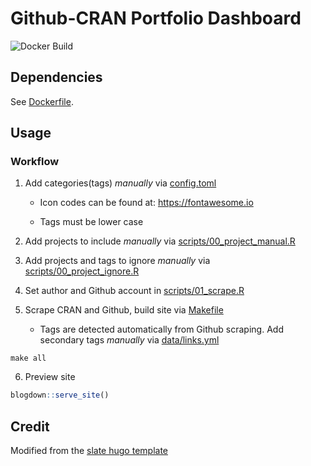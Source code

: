 # Github-CRAN Portfolio Dashboard

![[Docker Build](https://img.shields.io/badge/Docker%20Image-jsta/gh-cran-portfolio-green.svg)](https://cloud.docker.com/repository/docker/jsta/gh-cran-portfolio)

## Dependencies

See [Dockerfile](Dockerfile).

## Usage

### Workflow

1. Add categories(tags) _manually_ via [config.toml](config.toml)

    * Icon codes can be found at: https://fontawesome.io
  
    * Tags must be lower case
  
2. Add projects to include _manually_ via [scripts/00_project_manual.R](scripts/00_project_manual.R)

3. Add projects and tags to ignore _manually_ via [scripts/00_project_ignore.R](scripts/00_project_ignore.R)

4. Set author and Github account in [scripts/01_scrape.R](scripts/01_scrape.R)

5. Scrape CRAN and Github, build site via [Makefile](Makefile)

    * Tags are detected automatically from Github scraping. Add secondary tags _manually_ via [data/links.yml](data/links.yml)

```
make all
```

6. Preview site 

```r
blogdown::serve_site()
```

## Credit

Modified from the [slate hugo template](https://github.com/gesquive/slate)
